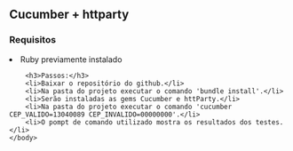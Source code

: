 <html>
	<body>
		<h2>Cucumber + httparty</h2>
		<h3>Requisitos</h3>
		<li>Ruby previamente instalado</li>

		<h3>Passos:</h3>
		<li>Baixar o repositório do github.</li>
		<li>Na pasta do projeto executar o comando 'bundle install'.</li>
		<li>Serão instaladas as gems Cucumber e httParty.</li>
		<li>Na pasta do projeto executar o comando 'cucumber CEP_VALIDO=13040089 CEP_INVALIDO=00000000'.</li>
		<li>O pompt de comando utilizado mostra os resultados dos testes.</li>
	</body>
</html>
